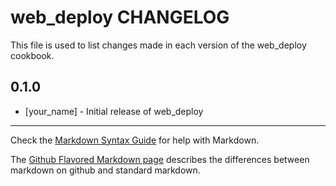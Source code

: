 web_deploy CHANGELOG
====================

This file is used to list changes made in each version of the web_deploy cookbook.

0.1.0
-----
- [your_name] - Initial release of web_deploy

- - -
Check the [Markdown Syntax Guide](http://daringfireball.net/projects/markdown/syntax) for help with Markdown.

The [Github Flavored Markdown page](http://github.github.com/github-flavored-markdown/) describes the differences between markdown on github and standard markdown.
